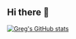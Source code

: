 ## Hi there 👋

[![Greg's GitHub stats](https://github-readme-stats.vercel.app/api?username=Greg-T8&hide=stars,prs,issues,contribs&show_icons=false)](https://github.com/anuraghazra/github-readme-stats)



<!--
**Greg-T8/Greg-T8** is a ✨ _special_ ✨ repository because its `README.md` (this file) appears on your GitHub profile.

Here are some ideas to get you started:

- 🔭 I’m currently working on ...
- 🌱 I’m currently learning ...
- 👯 I’m looking to collaborate on ...
- 🤔 I’m looking for help with ...
- 💬 Ask me about ...
- 📫 How to reach me: ...
- 😄 Pronouns: ...
- ⚡ Fun fact: ...
-->
